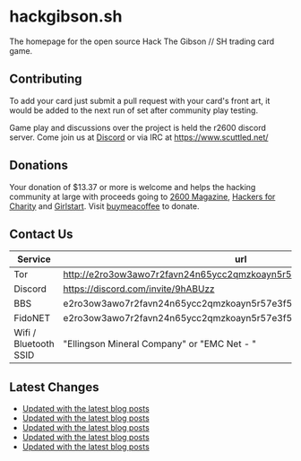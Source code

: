 # hackgibson.sh
The homepage for the open source Hack The Gibson // SH trading card game.


## Contributing

To add your card just submit a pull request with your card's front art, it would be added to the next run of set after community play testing.

Game play and discussions over the project is held the r2600 discord server. Come join us at [Discord](https://discord.com/invite/9hABUzz) or via IRC at https://www.scuttled.net/


## Donations

Your donation of $13.37 or more is welcome and helps the hacking community at large with proceeds going to [2600 Magazine](https://2600.com/), [Hackers for Charity](https://hackersforcharity.org) and [Girlstart](https://girlstart.org).  Visit [buymeacoffee](https://www.buymeacoffee.com/hackgibson.sh) to donate.


## Contact Us

Service | url
-|-
Tor | http://e2ro3ow3awo7r2favn24n65ycc2qmzkoayn5r57e3f56nvjwdcgg32ad.onion
Discord | https://discord.com/invite/9hABUzz
BBS | e2ro3ow3awo7r2favn24n65ycc2qmzkoayn5r57e3f56nvjwdcgg32ad.onion:23
FidoNET | e2ro3ow3awo7r2favn24n65ycc2qmzkoayn5r57e3f56nvjwdcgg32ad.onion:24554
Wifi / Bluetooth SSID | "Ellingson Mineral Company" or "EMC Net - <fidonet address>"

## Latest Changes
<!-- BLOG-POST-LIST:START -->
- [Updated with the latest blog posts](https://github.com/DFW2600/hackgibson.sh/commit/f18238e429471e82caaef6e910f63d23166ab5ec)
- [Updated with the latest blog posts](https://github.com/DFW2600/hackgibson.sh/commit/37d323335ac26a6708ae90612c3b20d47a6c2b98)
- [Updated with the latest blog posts](https://github.com/DFW2600/hackgibson.sh/commit/31689e40dcb64391f442cb8edae26ae82b1220a6)
- [Updated with the latest blog posts](https://github.com/DFW2600/hackgibson.sh/commit/4c23c41aa18e42ec58480a5d1175930d95fdbd16)
- [Updated with the latest blog posts](https://github.com/DFW2600/hackgibson.sh/commit/6a148bd39fd07d3a9db186d5edd2a0a265f5ec87)
<!-- BLOG-POST-LIST:END -->

